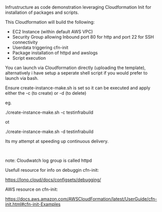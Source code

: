 <p>Infrustructure as code demonstration leveraging Cloudformation Init for installation of packages and scripts.</p>
<p>This Cloudformation will build the following:</p>
<ul>
<li>EC2 Instance (within default AWS VPC)</li>
<li>Security Group allowing Inbound port 80 for http and port 22 for SSH connectivity</li>
<li>Userdata triggering cfn-init</li>
<li>Package installation of httpd and awslogs</li>
<li>Script execution</li>
</ul>
<p>You can launch via Cloudformation directly (uploading the template), alternatively i have setup a seperate shell script if you would prefer to launch via bash.</p>
<p>Ensure create-instance-make.sh is set so it can be executed and apply either the -c (to create) or -d (to delete)</p>
<p>eg.</p>
<p>./create-instance-make.sh -c testinfrabuild</p>
<p>ot</p>
<p>./create-instance-make.sh -d testinfrabuild</p>
<p>Its my attempt at speeding up continuous delivery.</p>
<p>&nbsp;</p>
<p>note: Cloudwatch log group is called httpd</p>
<p>Usefull resource for info on debuggin cfn-init:</p>
<p><a href="https://lono.cloud/docs/configsets/debugging/">https://lono.cloud/docs/configsets/debugging/</a></p>
<p>AWS resource on cfn-init:</p>
<p><a href="https://docs.aws.amazon.com/AWSCloudFormation/latest/UserGuide/cfn-init.html#cfn-init-Examples">https://docs.aws.amazon.com/AWSCloudFormation/latest/UserGuide/cfn-init.html#cfn-init-Examples</a></p>
<p>&nbsp;</p>
<p>&nbsp;</p>
